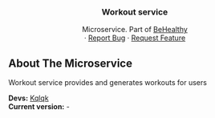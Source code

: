 <div align="center">
  <h3 align="center">Workout service</h3>

  <p align="center">
    Microservice. Part of <a href="https://github.com/kqlqk/BeHealthy">BeHealthy</a>
    <br />
    ·
    <a href="https://github.com/kqlqk/BeHealthy_WorkoutService/issues">Report Bug</a>
    ·
    <a href="https://github.com/kqlqk/BeHealthy_WorkoutService/issues">Request Feature</a>
  </p>
</div>

## About The Microservice

Workout service provides and generates workouts for users

<b>Devs:</b> <a href="https://github.com/kqlqk">Kqlqk</a> <br/>
<b>Current version:</b> - <br/>
